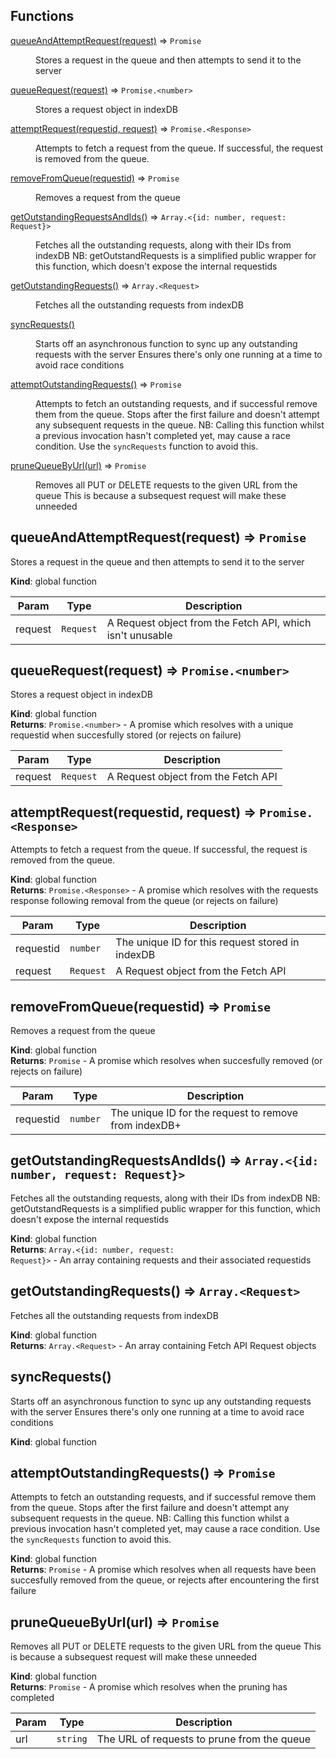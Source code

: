 ## Functions

<dl>
<dt><a href="#queueAndAttemptRequest">queueAndAttemptRequest(request)</a> ⇒ <code>Promise</code></dt>
<dd><p>Stores a request in the queue and then attempts to send it to the server</p>
</dd>
<dt><a href="#queueRequest">queueRequest(request)</a> ⇒ <code>Promise.&lt;number&gt;</code></dt>
<dd><p>Stores a request object in indexDB</p>
</dd>
<dt><a href="#attemptRequest">attemptRequest(requestid, request)</a> ⇒ <code>Promise.&lt;Response&gt;</code></dt>
<dd><p>Attempts to fetch a request from the queue.  If successful, the request is removed from the queue.</p>
</dd>
<dt><a href="#removeFromQueue">removeFromQueue(requestid)</a> ⇒ <code>Promise</code></dt>
<dd><p>Removes a request from the queue</p>
</dd>
<dt><a href="#getOutstandingRequestsAndIds">getOutstandingRequestsAndIds()</a> ⇒ <code>Array.&lt;{id: number, request: Request}&gt;</code></dt>
<dd><p>Fetches all the outstanding requests, along with their IDs from indexDB
NB: getOutstandRequests is a simplified public wrapper for this function, which doesn&#39;t expose the internal requestids</p>
</dd>
<dt><a href="#getOutstandingRequests">getOutstandingRequests()</a> ⇒ <code>Array.&lt;Request&gt;</code></dt>
<dd><p>Fetches all the outstanding requests from indexDB</p>
</dd>
<dt><a href="#syncRequests">syncRequests()</a></dt>
<dd><p>Starts off an asynchronous function to sync up any outstanding requests with the server
Ensures there&#39;s only one running at a time to avoid race conditions</p>
</dd>
<dt><a href="#attemptOutstandingRequests">attemptOutstandingRequests()</a> ⇒ <code>Promise</code></dt>
<dd><p>Attempts to fetch an outstanding requests, and if successful remove them from the queue.
Stops after the first failure and doesn&#39;t attempt any subsequent requests in the queue.
NB: Calling this function whilst a previous invocation hasn&#39;t completed yet, may cause a race condition.  Use the <code>syncRequests</code> function to avoid this.</p>
</dd>
<dt><a href="#pruneQueueByUrl">pruneQueueByUrl(url)</a> ⇒ <code>Promise</code></dt>
<dd><p>Removes all PUT or DELETE requests to the given URL from the queue
This is because a subsequest request will make these unneeded</p>
</dd>
</dl>

<a name="queueAndAttemptRequest"></a>

## queueAndAttemptRequest(request) ⇒ <code>Promise</code>
Stores a request in the queue and then attempts to send it to the server

**Kind**: global function  

| Param | Type | Description |
| --- | --- | --- |
| request | <code>Request</code> | A Request object from the Fetch API, which isn't unusable |

<a name="queueRequest"></a>

## queueRequest(request) ⇒ <code>Promise.&lt;number&gt;</code>
Stores a request object in indexDB

**Kind**: global function  
**Returns**: <code>Promise.&lt;number&gt;</code> - A promise which resolves with a unique requestid when succesfully stored (or rejects on failure)  

| Param | Type | Description |
| --- | --- | --- |
| request | <code>Request</code> | A Request object from the Fetch API |

<a name="attemptRequest"></a>

## attemptRequest(requestid, request) ⇒ <code>Promise.&lt;Response&gt;</code>
Attempts to fetch a request from the queue.  If successful, the request is removed from the queue.

**Kind**: global function  
**Returns**: <code>Promise.&lt;Response&gt;</code> - A promise which resolves with the requests response following removal from the queue (or rejects on failure)  

| Param | Type | Description |
| --- | --- | --- |
| requestid | <code>number</code> | The unique ID for this request stored in indexDB |
| request | <code>Request</code> | A Request object from the Fetch API |

<a name="removeFromQueue"></a>

## removeFromQueue(requestid) ⇒ <code>Promise</code>
Removes a request from the queue

**Kind**: global function  
**Returns**: <code>Promise</code> - A promise which resolves when succesfully removed (or rejects on failure)  

| Param | Type | Description |
| --- | --- | --- |
| requestid | <code>number</code> | The unique ID for the request to remove from indexDB+ |

<a name="getOutstandingRequestsAndIds"></a>

## getOutstandingRequestsAndIds() ⇒ <code>Array.&lt;{id: number, request: Request}&gt;</code>
Fetches all the outstanding requests, along with their IDs from indexDB
NB: getOutstandRequests is a simplified public wrapper for this function, which doesn't expose the internal requestids

**Kind**: global function  
**Returns**: <code>Array.&lt;{id: number, request: Request}&gt;</code> - An array containing requests and their associated requestids  
<a name="getOutstandingRequests"></a>

## getOutstandingRequests() ⇒ <code>Array.&lt;Request&gt;</code>
Fetches all the outstanding requests from indexDB

**Kind**: global function  
**Returns**: <code>Array.&lt;Request&gt;</code> - An array containing Fetch API Request objects  
<a name="syncRequests"></a>

## syncRequests()
Starts off an asynchronous function to sync up any outstanding requests with the server
Ensures there's only one running at a time to avoid race conditions

**Kind**: global function  
<a name="attemptOutstandingRequests"></a>

## attemptOutstandingRequests() ⇒ <code>Promise</code>
Attempts to fetch an outstanding requests, and if successful remove them from the queue.
Stops after the first failure and doesn't attempt any subsequent requests in the queue.
NB: Calling this function whilst a previous invocation hasn't completed yet, may cause a race condition.  Use the `syncRequests` function to avoid this.

**Kind**: global function  
**Returns**: <code>Promise</code> - A promise which resolves when all requests have been succesfully removed from the queue, or rejects after encountering the first failure  
<a name="pruneQueueByUrl"></a>

## pruneQueueByUrl(url) ⇒ <code>Promise</code>
Removes all PUT or DELETE requests to the given URL from the queue
This is because a subsequest request will make these unneeded

**Kind**: global function  
**Returns**: <code>Promise</code> - A promise which resolves when the pruning has completed  

| Param | Type | Description |
| --- | --- | --- |
| url | <code>string</code> | The URL of requests to prune from the queue |

